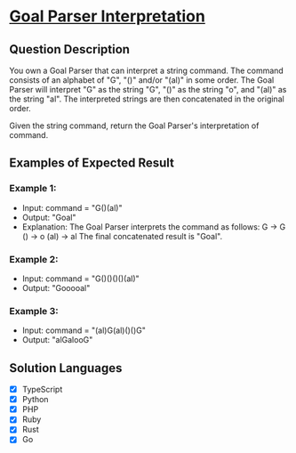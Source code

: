 # [Goal Parser Interpretation](https://leetcode.com/problems/goal-parser-interpretation/description/)

## Question Description

You own a Goal Parser that can interpret a string command. The command consists of an alphabet of "G", "()" and/or "(al)" in some order. The Goal Parser will interpret "G" as the string "G", "()" as the string "o", and "(al)" as the string "al". The interpreted strings are then concatenated in the original order.

Given the string command, return the Goal Parser's interpretation of command.

## Examples of Expected Result

### Example 1:

- Input: command = "G()(al)"
- Output: "Goal"
- Explanation: The Goal Parser interprets the command as follows:
  G -> G
  () -> o
  (al) -> al
  The final concatenated result is "Goal".

### Example 2:

- Input: command = "G()()()()(al)"
- Output: "Gooooal"

### Example 3:

- Input: command = "(al)G(al)()()G"
- Output: "alGalooG"

## Solution Languages

- [x] TypeScript
- [x] Python
- [x] PHP
- [x] Ruby
- [x] Rust
- [x] Go
